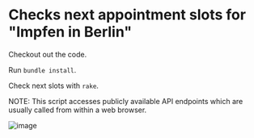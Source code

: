 # Checks next appointment slots for "Impfen in Berlin"

Checkout out the code.

Run `bundle install`.

Check next slots with `rake`.

NOTE: This script accesses publicly available API endpoints which are usually called from within a web browser.

![image](https://user-images.githubusercontent.com/628391/116823784-ce4c3400-ab86-11eb-96c3-154e23b13a19.png)
